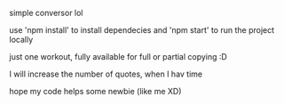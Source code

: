 simple conversor lol 

use 'npm install' to install dependecies and 'npm start' to run the project locally

just one workout, fully available for full or partial copying :D

I will increase the number of quotes, when I hav time 

hope my code helps some newbie (like me XD)
